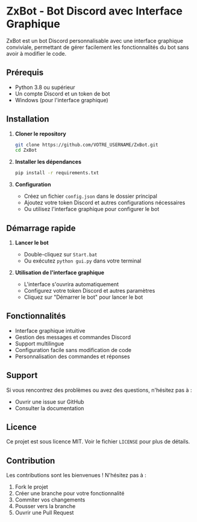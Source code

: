 # ZxBot - Bot Discord avec Interface Graphique

ZxBot est un bot Discord personnalisable avec une interface graphique conviviale, permettant de gérer facilement les fonctionnalités du bot sans avoir à modifier le code.

## Prérequis

- Python 3.8 ou supérieur
- Un compte Discord et un token de bot
- Windows (pour l'interface graphique)

## Installation

1. **Cloner le repository**
   ```bash
   git clone https://github.com/VOTRE_USERNAME/ZxBot.git
   cd ZxBot
   ```

2. **Installer les dépendances**
   ```bash
   pip install -r requirements.txt
   ```

3. **Configuration**
   - Créez un fichier `config.json` dans le dossier principal
   - Ajoutez votre token Discord et autres configurations nécessaires
   - Ou utilisez l'interface graphique pour configurer le bot

## Démarrage rapide

1. **Lancer le bot**
   - Double-cliquez sur `Start.bat`
   - Ou exécutez `python gui.py` dans votre terminal

2. **Utilisation de l'interface graphique**
   - L'interface s'ouvrira automatiquement
   - Configurez votre token Discord et autres paramètres
   - Cliquez sur "Démarrer le bot" pour lancer le bot

## Fonctionnalités

- Interface graphique intuitive
- Gestion des messages et commandes Discord
- Support multilingue
- Configuration facile sans modification de code
- Personnalisation des commandes et réponses

## Support

Si vous rencontrez des problèmes ou avez des questions, n'hésitez pas à :
- Ouvrir une issue sur GitHub
- Consulter la documentation

## Licence

Ce projet est sous licence MIT. Voir le fichier `LICENSE` pour plus de détails.

## Contribution

Les contributions sont les bienvenues ! N'hésitez pas à :
1. Fork le projet
2. Créer une branche pour votre fonctionnalité
3. Commiter vos changements
4. Pousser vers la branche
5. Ouvrir une Pull Request
